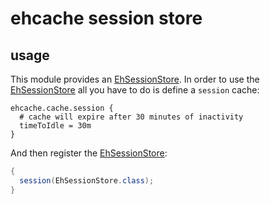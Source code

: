 # ehcache session store

## usage

This module provides an [EhSessionStore]({{defdocs}}/ehcache/EhSessionStore.html). In order to use the [EhSessionStore]({{defdocs}}/ehcache/EhSessionStore.html) all
you have to do is define a ```session``` cache:

```properties
ehcache.cache.session {
  # cache will expire after 30 minutes of inactivity
  timeToIdle = 30m
}
```

And then register the [EhSessionStore]({{defdocs}}/ehcache/EhSessionStore.html):

```java
{
  session(EhSessionStore.class);
}
```
